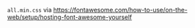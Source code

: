 `all.min.css` via https://fontawesome.com/how-to-use/on-the-web/setup/hosting-font-awesome-yourself
